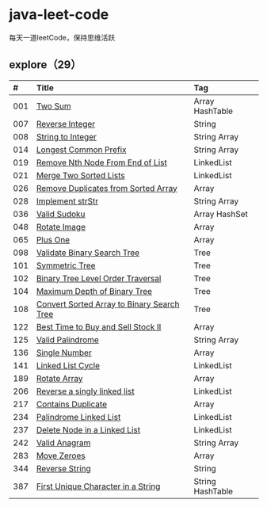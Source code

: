 # java-leet-code
每天一道leetCode，保持思维活跃

## explore（29）

| #    | Title                                          		  | Tag                                      |
| :--- | :------------------------------------------------------- | :--------------------------------------- |
| 001  | [Two Sum][001]                                           | Array HashTable 
| 007  | [Reverse Integer][007]                                   | String 
| 008  | [String to Integer][008]                                 | String Array
| 014  | [Longest Common Prefix][014]                             | String Array
| 019  | [Remove Nth Node From End of List][019]                  | LinkedList
| 021  | [Merge Two Sorted Lists][021]                            | LinkedList
| 026  | [Remove Duplicates from Sorted Array][026]               | Array 
| 028  | [Implement strStr][028]                                  | String Array 
| 036  | [Valid Sudoku][036]                                      | Array HashSet
| 048  | [Rotate Image][048]                                      | Array
| 065  | [Plus One][065]                                          | Array                                   
| 098  | [Validate Binary Search Tree][098]                       | Tree 
| 101  | [Symmetric Tree][101]                       			  | Tree     
| 102  | [Binary Tree Level Order Traversal][102]                 | Tree                                   
| 104  | [Maximum Depth of Binary Tree][104]                      | Tree                                   
| 108  | [Convert Sorted Array to Binary Search Tree][108]        | Tree                                   
| 122  | [Best Time to Buy and Sell Stock II][122]                | Array 
| 125  | [Valid Palindrome][125]                                  | String Array 
| 136  | [Single Number][136]                                     | Array            
| 141  | [Linked List Cycle][141]                                 | LinkedList   
| 189  | [Rotate Array][189]                                      | Array   
| 206  | [Reverse a singly linked list][206]                      | LinkedList   
| 217  | [Contains Duplicate][217]                                | Array
| 234  | [Palindrome Linked List][234]                            | LinkedList
| 237  | [Delete Node in a Linked List][237]                      | LinkedList
| 242  | [Valid Anagram][242]                                     | String Array 
| 283  | [Move Zeroes][283]                                		  | Array  
| 344  | [Reverse String][344]                                	  | String  
| 387  | [First Unique Character in a String][387]                | String HashTable

[001]: https://github.com/mcrwayfun/java-leet-code/blob/master/doc/explore/001/README.md
[007]: https://github.com/mcrwayfun/java-leet-code/blob/master/doc/explore/007/README.md
[008]: https://github.com/mcrwayfun/java-leet-code/blob/master/doc/explore/008/README.md
[014]: https://github.com/mcrwayfun/java-leet-code/blob/master/doc/explore/014/README.md
[019]: https://github.com/mcrwayfun/java-leet-code/blob/master/doc/explore/019/README.md
[021]: https://github.com/mcrwayfun/java-leet-code/blob/master/doc/explore/021/README.md
[026]: https://github.com/mcrwayfun/java-leet-code/blob/master/doc/explore/026/README.md
[028]: https://github.com/mcrwayfun/java-leet-code/blob/master/doc/explore/028/README.md
[036]: https://github.com/mcrwayfun/java-leet-code/blob/master/doc/explore/036/README.md
[048]: https://github.com/mcrwayfun/java-leet-code/blob/master/doc/explore/048/README.md
[065]: https://github.com/mcrwayfun/java-leet-code/blob/master/doc/explore/065/README.md
[098]: https://github.com/mcrwayfun/java-leet-code/blob/master/doc/explore/098/README.md
[101]: https://github.com/mcrwayfun/java-leet-code/blob/master/doc/explore/101/README.md
[102]: https://github.com/mcrwayfun/java-leet-code/blob/master/doc/explore/102/README.md
[104]: https://github.com/mcrwayfun/java-leet-code/blob/master/doc/explore/104/README.md
[108]: https://github.com/mcrwayfun/java-leet-code/blob/master/doc/explore/108/README.md
[122]: https://github.com/mcrwayfun/java-leet-code/blob/master/doc/explore/122/README.md
[125]: https://github.com/mcrwayfun/java-leet-code/blob/master/doc/explore/125/README.md
[136]: https://github.com/mcrwayfun/java-leet-code/blob/master/doc/explore/136/README.md
[141]: https://github.com/mcrwayfun/java-leet-code/blob/master/doc/explore/141/README.md
[189]: https://github.com/mcrwayfun/java-leet-code/blob/master/doc/explore/189/README.md
[206]: https://github.com/mcrwayfun/java-leet-code/blob/master/doc/explore/206/README.md
[217]: https://github.com/mcrwayfun/java-leet-code/blob/master/doc/explore/217/README.md
[234]: https://github.com/mcrwayfun/java-leet-code/blob/master/doc/explore/234/README.md
[237]: https://github.com/mcrwayfun/java-leet-code/blob/master/doc/explore/237/README.md
[242]: https://github.com/mcrwayfun/java-leet-code/blob/master/doc/explore/242/README.md
[283]: https://github.com/mcrwayfun/java-leet-code/blob/master/doc/explore/283/README.md
[344]: https://github.com/mcrwayfun/java-leet-code/blob/master/doc/explore/344/README.md
[387]: https://github.com/mcrwayfun/java-leet-code/blob/master/doc/explore/387/README.md